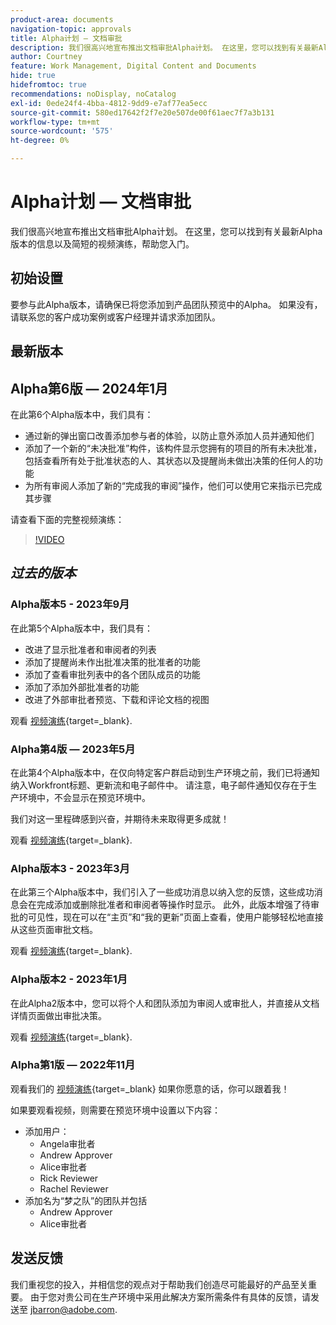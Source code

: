 ```yaml
---
product-area: documents
navigation-topic: approvals
title: Alpha计划 — 文档审批
description: 我们很高兴地宣布推出文档审批Alpha计划。 在这里，您可以找到有关最新Alpha版本的信息以及简短的视频演练，帮助您入门。
author: Courtney
feature: Work Management, Digital Content and Documents
hide: true
hidefromtoc: true
recommendations: noDisplay, noCatalog
exl-id: 0ede24f4-4bba-4812-9dd9-e7af77ea5ecc
source-git-commit: 580ed17642f2f7e20e507de00f61aec7f7a3b131
workflow-type: tm+mt
source-wordcount: '575'
ht-degree: 0%

---
```


# Alpha计划 — 文档审批

我们很高兴地宣布推出文档审批Alpha计划。 在这里，您可以找到有关最新Alpha版本的信息以及简短的视频演练，帮助您入门。

## 初始设置

要参与此Alpha版本，请确保已将您添加到产品团队预览中的Alpha。 如果没有，请联系您的客户成功案例或客户经理并请求添加团队。

## 最新版本

## Alpha第6版 — 2024年1月

在此第6个Alpha版本中，我们具有：

* 通过新的弹出窗口改善添加参与者的体验，以防止意外添加人员并通知他们
* 添加了一个新的“未决批准”构件，该构件显示您拥有的项目的所有未决批准，包括查看所有处于批准状态的人、其状态以及提醒尚未做出决策的任何人的功能
* 为所有审阅人添加了新的“完成我的审阅”操作，他们可以使用它来指示已完成其步骤

请查看下面的完整视频演练：

>[!VIDEO](https://video.tv.adobe.com/v/3426860/)

## _过去的版本_

### Alpha版本5 - 2023年9月

在此第5个Alpha版本中，我们具有：

* 改进了显示批准者和审阅者的列表
* 添加了提醒尚未作出批准决策的批准者的功能
* 添加了查看审批列表中的各个团队成员的功能
* 添加了添加外部批准者的功能
* 改进了外部审批者预览、下载和评论文档的视图

观看 [视频演练](https://video.tv.adobe.com/v/3424613/){target=_blank}.

### Alpha第4版 — 2023年5月

在此第4个Alpha版本中，在仅向特定客户群启动到生产环境之前，我们已将通知纳入Workfront标题、更新流和电子邮件中。 请注意，电子邮件通知仅存在于生产环境中，不会显示在预览环境中。 <!--If you're interested in having this release implemented in your production environment on June 14th, please reach out to me directly at jbarron@adobe.com.-->

我们对这一里程碑感到兴奋，并期待未来取得更多成就！

观看 [视频演练](https://video.tv.adobe.com/v/3420094/){target=_blank}.

### Alpha版本3 - 2023年3月

在此第三个Alpha版本中，我们引入了一些成功消息以纳入您的反馈，这些成功消息会在完成添加或删除批准者和审阅者等操作时显示。 此外，此版本增强了待审批的可见性，现在可以在“主页”和“我的更新”页面上查看，使用户能够轻松地直接从这些页面审批文档。

观看 [视频演练](https://video.tv.adobe.com/v/3417854/){target=_blank}.

### Alpha版本2 - 2023年1月

在此Alpha2版本中，您可以将个人和团队添加为审阅人或审批人，并直接从文档详情页面做出审批决策。

观看 [视频演练](https://video.tv.adobe.com/v/3413941){target=_blank}.

### Alpha第1版 — 2022年11月

观看我们的 [视频演练](https://video.tv.adobe.com/v/3412837){target=_blank} 如果你愿意的话，你可以跟着我！

如果要观看视频，则需要在预览环境中设置以下内容：

* 添加用户：
   * Angela审批者
   * Andrew Approver
   * Alice审批者
   * Rick Reviewer
   * Rachel Reviewer
* 添加名为“梦之队”的团队并包括
   * Andrew Approver
   * Alice审批者

## 发送反馈

我们重视您的投入，并相信您的观点对于帮助我们创造尽可能最好的产品至关重要。 由于您对贵公司在生产环境中采用此解决方案所需条件有具体的反馈，请发送至 [jbarron@adobe.com](mailto:jbarron@adobe.com).

